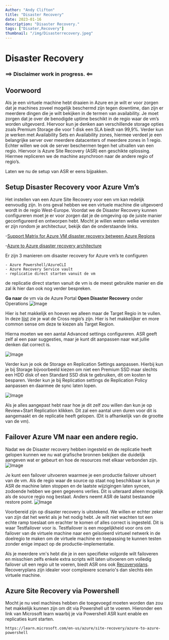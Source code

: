 ```yaml
---
Author: "Andy Clifton"
title: "Disaster Recovery"
date: 2023-01-16
description: "Disaster Recovery."
tags: ["Disater,Recovery"]
thumbnail: "/img/Disasterrecovery.jpeg"
---
```



# Disaster Recovery

### ==> Disclaimer work in progress. <==

## Voorwoord

Als je een virtuele machine hebt draaien in Azure en je wilt er voor zorgen dat je machines zoveel mogelijk beschermd zijn tegen downtime, dan zijn er meerdere dingen die je wilt bekijken in de termen van availability.
Je moet zorgen dat je over de benodigde uptime beschikt in de regio waar de vm’s worden uitgevoerd.
Hiervoor kun je denken aan verschillende storage opties zoals Premium Storage die voor 1 disk een SLA biedt van 99,9%. Verder kun je werken met Availability Sets en Availability zones, hiermee verdeel je een belangrijke server over meerdere datacenters of meerdere zones in 1 regio.
Echter willen we ook de server beschermen tegen het uitvallen van een regio. Hiervoor is Azure Site Recovery (ASR) een geschikte oplossing. Hiermee repliceren we de machine asynchroon naar de andere regio of regio’s.

Laten we nu de setup van ASR er eens bijpakken.



## Setup Disaster Recovery voor Azure Vm’s

Het instellen van een Azure Site Recovery voor een vm kan redelijk eenvoudig zijn. In ons geval hebben we een virtuele machine die uitgevoerd wordt in de regio West-Europe. Voordat we de Disaster Recovery kunnen configureren moet je er voor zorgen dat je de omgeving op de juiste manier geconfigureerd en ontworpen hebt.
Mocht je willen weten welke vereisten er zijn rondom je architectuur, bekijk dan de onderstaande links.

-[Support Matrix for Azure VM disaster recovery between Azure Regions](https://docs.microsoft.com/en-us/azure/site-recovery/azure-to-azure-support-matrix?WT.mc_id=itopstalk-blog-thmaure)

-[Azure to Azure disaster recovery architecture](https://docs.microsoft.com/en-us/azure/site-recovery/azure-to-azure-architecture?WT.mc_id=itopstalk-blog-thmaure)

Er zijn 3 manieren om disaster recovery for Azure vm’s te configuren

~~~
- Azure Powershell/AzureCLI
- Azure Recovery Service vault
- replicatie direct starten vanuit de vm

~~~

de replicatie direct starten vanuit de vm is de meest gebruikte manier en die zal ik hier dan ook nog verder bespreken.

**Ga naar** de vm via de Azure Portal
**Open Disaster Recovery** onder Operations
![Image](/Images/DisasterRecovery/disaster.png)

Hier is het makkelijk en hoeven we alleen maar de Target Regio in te vullen. In deze [lijst](https://docs.microsoft.com/en-us/azure/availability-zones/cross-region-replication-azure) zie je wat de Cross regio’s zijn. Hier is het makkelijker en more common sense om deze te kiezen als Target Region.

Hierna moeten we een aantal Advanced settings configureren. ASR geeft zelf al een paar suggesties, maar je kunt dit aanpassen naar wat jullie denken dat correct is.

![Image](/Images/DisasterRecovery/advanced.png)

Verder kun je ook de Storage en Replication Settings aanpassen.
Hierbij kun je bij Storage bijvoorbeeld kiezen om niet een Premium SSD maar slechts een HDD disk of een Standard SSD disk te gebruiken, dit om kosten te besparen.
Verder kun je bij Replication settings de Replication Policy aanpassen en daarmee de sync laten lopen.

![Image](/Images/DisasterRecovery/replication.png)

Als je alles aangepast hebt naar hoe je dit zelf zou willen dan kun je op Review+Start Replication klikken. Dit zal een aantal uren duren voor dit is aangemaakt en de replicatie heeft gelopen. (Dit is afhankelijk van de grootte van de vm).

## Failover Azure VM naar een andere regio.

Nadat we de Disaster recovery hebben ingesteld en de replicatie heeft gelopen kunnen we nu wat grafische bronnen bekijken die duidelijk aangeven wat er gebeurt en hoe de resources met elkaar verbonden zijn.
![Image](/Images/DisasterRecovery/replication1.jpg)

Je kunt een failover uitvoeren waarmee je een productie failover uitvoert van de vm. Als de regio waar de source op staat nog beschikbaar is kun je ASR de machine laten stoppen en de laatste wijzigingen laten syncen, zodoende hebben we geen gegevens verlies.
Dit is uiteraard alleen mogelijk als de source regio nog bestaat. Anders neemt ASR de laatst bestaande restore point.
![Image](/Images/DisasterRecovery/restorepoint.jpg)

Voorbereid zijn op disaster recovery is uitstekend. We willen er echter zeker van zijn dat het werkt als je het nodig hebt. Je wilt niet wachten tot een echte ramp toeslaat om erachter te komen of alles correct is ingesteld. Dit is waar Testfailover voor is. Testfailover is een mogelijkheid voor ons om failover van de virtuele machine naar een geïsoleerd virtueel netwerk in de doelregio te maken om de virtuele machine en toepassing te kunnen testen zonder enige impact op de productie-implementatie.‎

‎Als je meerdere vm's hebt die je in een specifieke volgorde wilt failoveren en misschien zelfs enkele extra scripts wilt laten uitvoeren om volledig failover uit een regio uit te voeren, biedt ASR ons ook [Recoveryplans](https://docs.microsoft.com/en-us/azure/site-recovery/recovery-plan-overview?WT.mc_id=itopstalk-blog-thmaure). Recoveryplans zijn idealer voor complexere scenario's dan slechts één virtuele machine.‎


## Azure Site Recovery via Powershell

Mocht je nu veel machines hebben die toegevoegd moeten worden dan zou het makkelijk kunnen zijn om dit via Powershell uit te voeren.
Hieronder een link van Microsoft learn waarbij je via Powershell ASR kunt enable en replicaties kunt starten.

~~~
https://learn.microsoft.com/en-us/azure/site-recovery/azure-to-azure-powershell
~~~
